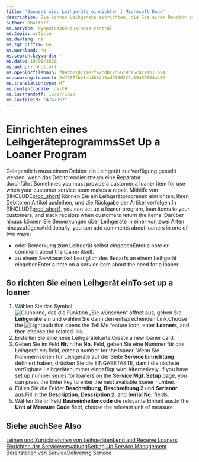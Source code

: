 ```yaml
---
title: 'Gewusst wie: Leihgeräte einrichten | Microsoft Docs'
description: Sie können Leihgeräte einrichten, die Sie einem Debitor ausleihen können, wenn er Serviceartikel im Service hat.
author: bholtorf
ms.service: dynamics365-business-central
ms.topic: article
ms.devlang: na
ms.tgt_pltfrm: na
ms.workload: na
ms.search.keywords: ''
ms.date: 10/01/2020
ms.author: bholtorf
ms.openlocfilehash: f09db27d711e7fa2cd8c2d6679ce5cd21ab11b94
ms.sourcegitcommit: 2e7307fbe1eb3b34d0ad9356226a19409054a402
ms.translationtype: HT
ms.contentlocale: de-CH
ms.lasthandoff: 12/17/2020
ms.locfileid: "4747957"
---
```

# <a name="set-up-a-loaner-program"></a><span data-ttu-id="1c380-103">Einrichten eines Leihgeräteprogramms</span><span class="sxs-lookup"><span data-stu-id="1c380-103">Set Up a Loaner Program</span></span>
<span data-ttu-id="1c380-104">Gelegentlich muss einem Debitor ein Leihgerät zur Verfügung gestellt werden, wenn das Debitorendienstteam eine Reparatur durchführt.</span><span class="sxs-lookup"><span data-stu-id="1c380-104">Sometimes you must provide a customer a loaner item for use when your customer service team makes a repair.</span></span> <span data-ttu-id="1c380-105">Mithilfe von [!INCLUDE[prod_short](includes/prod_short.md)] können Sie ein Leihgerätprogramm einrichten, Ihren Debitoren Artikel ausleihen, und die Rückgabe der Artikel verfolgen.</span><span class="sxs-lookup"><span data-stu-id="1c380-105">In [!INCLUDE[prod_short](includes/prod_short.md)], you can set up a loaner program, loan items to your customers, and track receipts when customers return the items.</span></span> <span data-ttu-id="1c380-106">Darüber hinaus können Sie Bemerkungen über Leihgeräte in einer von zwei Arten hinzuzufügen:</span><span class="sxs-lookup"><span data-stu-id="1c380-106">Additionally, you can add comments about loaners in one of two ways:</span></span>  
  
* <span data-ttu-id="1c380-107">oder Bemerkung zum Leihgerät selbst eingeben</span><span class="sxs-lookup"><span data-stu-id="1c380-107">Enter a note or comment about the loaner itself.</span></span>  
* <span data-ttu-id="1c380-108">zu einem Serviceartikel bezüglich des Bedarfs an einem Leihgerät eingeben</span><span class="sxs-lookup"><span data-stu-id="1c380-108">Enter a note on a service item about the need for a loaner.</span></span>  

## <a name="to-set-up-a-loaner"></a><span data-ttu-id="1c380-109">So richten Sie einen Leihgerät ein</span><span class="sxs-lookup"><span data-stu-id="1c380-109">To set up a loaner</span></span>  
1. <span data-ttu-id="1c380-110">Wählen Sie das Symbol ![Glühbirne, das die Funktion „Sie wünschen“ öffnet](media/ui-search/search_small.png "Tell Me-Funktion") aus, geben Sie **Leihgeräte** ein und wählen Sie dann den entsprechenden Link.</span><span class="sxs-lookup"><span data-stu-id="1c380-110">Choose the ![Lightbulb that opens the Tell Me feature](media/ui-search/search_small.png "Tell me what you want to do") icon, enter **Loaners**, and then choose the related link.</span></span>  
2. <span data-ttu-id="1c380-111">Erstellen Sie eine neue Leihgerätekarte.</span><span class="sxs-lookup"><span data-stu-id="1c380-111">Create a new loaner card.</span></span> 
3. <span data-ttu-id="1c380-112">Geben Sie im Feld **Nr.**</span><span class="sxs-lookup"><span data-stu-id="1c380-112">In the **No.**</span></span> <span data-ttu-id="1c380-113">Feld,  geben Sie eine Nummer für das Leihgerät ein.</span><span class="sxs-lookup"><span data-stu-id="1c380-113">field, enter a number for the loaner.</span></span> <span data-ttu-id="1c380-114">Wenn Sie Nummernserien für Leihgeräte auf der Seite **Service Einrichtung** definiert haben, drücken Sie die EINGABETASTE, damit die nächste verfügbare Leihgerätenummer eingefügt wird.</span><span class="sxs-lookup"><span data-stu-id="1c380-114">Alternatively, if you have set up number series for loaners on the **Service Mgt. Setup** page, you can press the Enter key to enter the next available loaner number.</span></span>  
4. <span data-ttu-id="1c380-115">Füllen Sie die Felder **Beschreibung**, **Beschreibung 2** und **Seriennr.** aus.</span><span class="sxs-lookup"><span data-stu-id="1c380-115">Fill in the **Description**, **Description 2**, and **Serial No.** fields.</span></span>  
5. <span data-ttu-id="1c380-116">Wählen Sie im Feld **Basiseinheitencode** die relevante Einheit aus.</span><span class="sxs-lookup"><span data-stu-id="1c380-116">In the **Unit of Measure Code** field, choose the relevant unit of measure.</span></span>  
  
## <a name="see-also"></a><span data-ttu-id="1c380-117">Siehe auch</span><span class="sxs-lookup"><span data-stu-id="1c380-117">See Also</span></span>
[<span data-ttu-id="1c380-118">Leihen und Zurücknehmen von Leihgeräten</span><span class="sxs-lookup"><span data-stu-id="1c380-118">Lend and Receive Loaners</span></span>](service-how-to-lend-receive-loaners.md)  
[<span data-ttu-id="1c380-119">Einrichten der Serviceverwaltung</span><span class="sxs-lookup"><span data-stu-id="1c380-119">Setting Up Service Management</span></span>](service-setup-service.md)  
[<span data-ttu-id="1c380-120">Bereitstellen von Service</span><span class="sxs-lookup"><span data-stu-id="1c380-120">Delivering Service</span></span>](service-deliver-service.md)  

